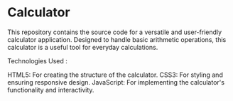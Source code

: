 # Calculator

This repository contains the source code for a versatile and user-friendly calculator application. Designed to handle basic arithmetic operations, this calculator is a useful tool for everyday calculations.

Technologies Used :

HTML5: For creating the structure of the calculator.
CSS3: For styling and ensuring responsive design.
JavaScript: For implementing the calculator's functionality and interactivity.
